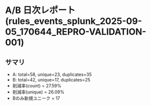 # A/B 日次レポート (rules_events_splunk_2025-09-05_170644_REPRO-VALIDATION-001)

## サマリ
- A: total=58, unique=23, duplicates=35
- B: total=42, unique=17, duplicates=25
- 削減率(count) = 27.59%
- 削減率(unique) = 26.09%
- Bのみ新規ユニーク = 17